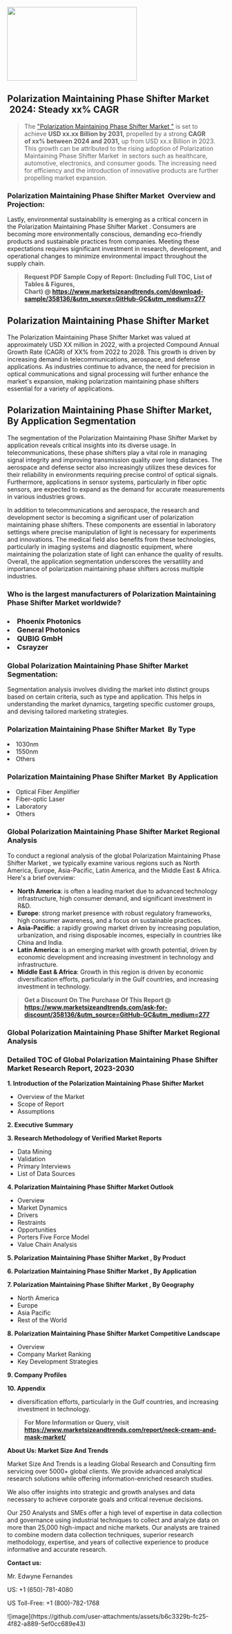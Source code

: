 <p><img class="alignnone size-medium wp-image-20088" src="https://ffe5etoiles.com/wp-content/uploads/2024/12/MST1-300x171.png" alt="" width="300" height="171" /></p><h2 id="ember46" class="ember-view reader-text-block__heading-2">Polarization Maintaining Phase Shifter Market &nbsp;2024: Steady&nbsp;xx% CAGR</h2><blockquote id="ember47" class="ember-view reader-text-block__blockquote">The&nbsp;<a class="app-aware-link " href="https://www.marketsizeandtrends.com/download-sample/358136/&utm_source=GitHub-GC&utm_medium=277" target="_blank" data-test-app-aware-link="">"Polarization Maintaining Phase Shifter Market "</a>&nbsp;is set to achieve&nbsp;<strong>USD&nbsp;xx.xx&nbsp;Billion by 2031,</strong>&nbsp;propelled by a strong&nbsp;<strong>CAGR of&nbsp;xx% between 2024 and 2031,</strong>&nbsp;up from USD xx.x Billion in 2023. This growth can be attributed to the rising adoption of&nbsp;Polarization Maintaining Phase Shifter Market &nbsp;in sectors such as healthcare, automotive, electronics, and consumer goods. The increasing need for efficiency and the introduction of innovative products are further propelling market expansion.</blockquote><h3 id="ember48" class="ember-view reader-text-block__heading-3">Polarization Maintaining Phase Shifter Market &nbsp;Overview and Projection:</h3><p id="ember49" class="ember-view reader-text-block__paragraph">Lastly, environmental sustainability is emerging as a critical concern in the&nbsp;Polarization Maintaining Phase Shifter Market . Consumers are becoming more environmentally conscious, demanding eco-friendly products and sustainable practices from companies. Meeting these expectations requires significant investment in research, development, and operational changes to minimize environmental impact throughout the supply chain.</p><blockquote id="ember50" class="ember-view reader-text-block__blockquote"><strong>Request PDF Sample Copy of Report: (Including Full TOC, List of Tables &amp; Figures, Chart)&nbsp;@&nbsp;<strong><a href="https://www.marketsizeandtrends.com/download-sample/358136/&utm_source=GitHub-GC&utm_medium=277" target="_blank">https://www.marketsizeandtrends.com/download-sample/358136/&utm_source=GitHub-GC&utm_medium=277</a></strong></strong></blockquote><h3 class=""> <h2>Polarization Maintaining Phase Shifter Market</h2><p>The Polarization Maintaining Phase Shifter Market was valued at approximately USD XX million in 2022, with a projected Compound Annual Growth Rate (CAGR) of XX% from 2022 to 2028. This growth is driven by increasing demand in telecommunications, aerospace, and defense applications. As industries continue to advance, the need for precision in optical communications and signal processing will further enhance the market's expansion, making polarization maintaining phase shifters essential for a variety of applications.</p><h2>Polarization Maintaining Phase Shifter Market, By Application Segmentation</h2><p>The segmentation of the Polarization Maintaining Phase Shifter Market by application reveals critical insights into its diverse usage. In telecommunications, these phase shifters play a vital role in managing signal integrity and improving transmission quality over long distances. The aerospace and defense sector also increasingly utilizes these devices for their reliability in environments requiring precise control of optical signals. Furthermore, applications in sensor systems, particularly in fiber optic sensors, are expected to expand as the demand for accurate measurements in various industries grows.</p><p>In addition to telecommunications and aerospace, the research and development sector is becoming a significant user of polarization maintaining phase shifters. These components are essential in laboratory settings where precise manipulation of light is necessary for experiments and innovations. The medical field also benefits from these technologies, particularly in imaging systems and diagnostic equipment, where maintaining the polarization state of light can enhance the quality of results. Overall, the application segmentation underscores the versatility and importance of polarization maintaining phase shifters across multiple industries.</p></h3><h3 id="" class="">Who is the largest manufacturers of&nbsp;Polarization Maintaining Phase Shifter Market  worldwide?</h3><h3 class=""></Li><Li>Phoenix Photonics</Li><Li> General Photonics</Li><Li> QUBIG GmbH</Li><Li> Csrayzer</h3><h3 id="ember53" class="ember-view reader-text-block__heading-3">Global&nbsp;Polarization Maintaining Phase Shifter Market  Segmentation:</h3><p id="ember54" class="ember-view reader-text-block__paragraph">Segmentation analysis involves dividing the market into distinct groups based on certain criteria, such as type and application. This helps in understanding the market dynamics, targeting specific customer groups, and devising tailored marketing strategies.</p><h3 id="" class="">Polarization Maintaining Phase Shifter Market &nbsp;By Type</h3><p></Li><Li>1030nm</Li><Li> 1550nm</Li><Li> Others</p><h3 id="" class="">Polarization Maintaining Phase Shifter Market &nbsp;By Application</h3><p class=""></Li><Li>Optical Fiber Amplifier</Li><Li> Fiber-optic Laser</Li><Li> Laboratory</Li><Li> Others</p><h3 id="ember62" class="ember-view reader-text-block__heading-3">Global Polarization Maintaining Phase Shifter Market  Regional Analysis</h3><p id="ember63" class="ember-view reader-text-block__paragraph">To conduct a regional analysis of the global Polarization Maintaining Phase Shifter Market , we typically examine various regions such as North America, Europe, Asia-Pacific, Latin America, and the Middle East &amp; Africa. Here's a brief overview:</p><ul><li><strong>North America</strong>: is often a leading market due to advanced technology infrastructure, high consumer demand, and significant investment in R&amp;D.</li><li><strong>Europe</strong>: strong market presence with robust regulatory frameworks, high consumer awareness, and a focus on sustainable practices.</li><li><strong>Asia-Pacific</strong>: a rapidly growing market driven by increasing population, urbanization, and rising disposable incomes, especially in countries like China and India.</li><li><strong>Latin America</strong>: is an emerging market with growth potential, driven by economic development and increasing investment in technology and infrastructure.</li><li><strong>Middle East &amp; Africa</strong>: Growth in this region is driven by economic diversification efforts, particularly in the Gulf countries, and increasing investment in technology.</li></ul><blockquote id="ember61" class="ember-view reader-text-block__blockquote"><strong>Get a Discount On The Purchase Of This Report @ <strong><a href="https://html-cleaner.com/" target="">https://www.marketsizeandtrends.com/ask-for-discount/358136/&utm_source=GitHub-GC&utm_medium=277</a></strong></strong></blockquote><h3 id="ember62" class="ember-view reader-text-block__heading-3">Global Polarization Maintaining Phase Shifter Market  Regional Analysis</h3><h3 id="" class="">Detailed TOC of Global Polarization Maintaining Phase Shifter Market  Research Report, 2023-2030</h3><p id="" class=""><strong>1. Introduction of the Polarization Maintaining Phase Shifter Market </strong></p><ul><li>Overview of the Market</li><li>Scope of Report</li><li>Assumptions</li></ul><p id="" class=""><strong>2. Executive Summary</strong></p><p id="" class=""><strong>3. Research Methodology of Verified Market Reports</strong></p><ul><li>Data Mining</li><li>Validation</li><li>Primary Interviews</li><li>List of Data Sources</li></ul><p id="" class=""><strong>4. Polarization Maintaining Phase Shifter Market  Outlook</strong></p><ul><li>Overview</li><li>Market Dynamics</li><li>Drivers</li><li>Restraints</li><li>Opportunities</li><li>Porters Five Force Model</li><li>Value Chain Analysis</li></ul><p id="" class=""><strong>5. Polarization Maintaining Phase Shifter Market , By Product</strong></p><p id="" class=""><strong>6. Polarization Maintaining Phase Shifter Market , By Application</strong></p><p id="" class=""><strong>7. Polarization Maintaining Phase Shifter Market , By Geography</strong></p><ul><li>North America</li><li>Europe</li><li>Asia Pacific</li><li>Rest of the World</li></ul><p id="" class=""><strong>8. Polarization Maintaining Phase Shifter Market  Competitive Landscape</strong></p><ul><li>Overview</li><li>Company Market Ranking</li><li>Key Development Strategies</li></ul><p id="" class=""><strong>9. Company Profiles</strong></p><p id="" class=""><strong>10. Appendix</strong></p><ul><li>diversification efforts, particularly in the Gulf countries, and increasing investment in technology.</li></ul><blockquote id="ember65" class="ember-view reader-text-block__blockquote"><strong>For More Information or Query, visit <strong><strong><a href="https://html-cleaner.com/" target="">https://www.marketsizeandtrends.com/report/neck-cream-and-mask-market/</a></strong></strong></strong></blockquote><p id="" class=""><strong>About Us: Market Size And Trends</strong></p><p id="" class="">Market Size And Trends is a leading Global Research and Consulting firm servicing over 5000+ global clients. We provide advanced analytical research solutions while offering information-enriched research studies.</p><p id="" class="">We also offer insights into strategic and growth analyses and data necessary to achieve corporate goals and critical revenue decisions.</p><p id="" class="">Our 250 Analysts and SMEs offer a high level of expertise in data collection and governance using industrial techniques to collect and analyze data on more than 25,000 high-impact and niche markets. Our analysts are trained to combine modern data collection techniques, superior research methodology, expertise, and years of collective experience to produce informative and accurate research.</p><p id="" class=""><strong>Contact us:</strong></p><p id="" class="">Mr. Edwyne Fernandes</p><p id="" class="">US: +1 (650)-781-4080</p><p id="" class="">US Toll-Free: +1 (800)-782-1768</p>
![image](https://github.com/user-attachments/assets/b6c3329b-fc25-4f82-a889-5ef0cc689e43)
